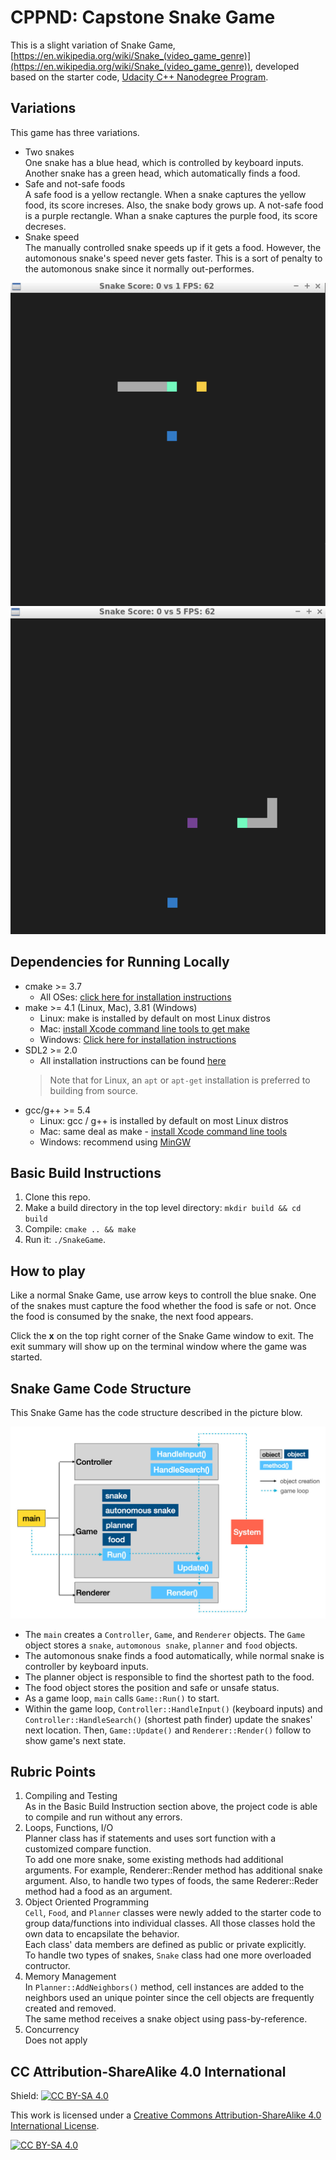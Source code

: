# CPPND: Capstone Snake Game

This is a slight variation of Snake Game, [https://en.wikipedia.org/wiki/Snake_(video_game_genre)](https://en.wikipedia.org/wiki/Snake_(video_game_genre)),
developed based on the starter code, [Udacity C++ Nanodegree Program](https://www.udacity.com/course/c-plus-plus-nanodegree--nd213).

## Variations

This game has three variations.
- Two snakes\
    One snake has a blue head, which is controlled by keyboard inputs. Another snake has a green head, which automatically finds a food.
- Safe and not-safe foods\
    A safe food is a yellow rectangle. When a snake captures the yellow food, its score increses. Also, the snake body grows up.
    A not-safe food is a purple rectangle. Whan a snake captures the purple food, its score decreses.
- Snake speed\
    The manually controlled snake speeds up if it gets a food. However, the automonous snake's speed never gets faster.
    This is a sort of penalty to the automonous snake since it normally out-performes.

<img src="snake_game_safe_food.png"/>
<img src="snake_game_unsafe_food.png"/>

## Dependencies for Running Locally
* cmake >= 3.7
  * All OSes: [click here for installation instructions](https://cmake.org/install/)
* make >= 4.1 (Linux, Mac), 3.81 (Windows)
  * Linux: make is installed by default on most Linux distros
  * Mac: [install Xcode command line tools to get make](https://developer.apple.com/xcode/features/)
  * Windows: [Click here for installation instructions](http://gnuwin32.sourceforge.net/packages/make.htm)
* SDL2 >= 2.0
  * All installation instructions can be found [here](https://wiki.libsdl.org/Installation)
  >Note that for Linux, an `apt` or `apt-get` installation is preferred to building from source. 
* gcc/g++ >= 5.4
  * Linux: gcc / g++ is installed by default on most Linux distros
  * Mac: same deal as make - [install Xcode command line tools](https://developer.apple.com/xcode/features/)
  * Windows: recommend using [MinGW](http://www.mingw.org/)

## Basic Build Instructions

1. Clone this repo.
2. Make a build directory in the top level directory: `mkdir build && cd build`
3. Compile: `cmake .. && make`
4. Run it: `./SnakeGame`.

## How to play

Like a normal Snake Game, use arrow keys to controll the blue snake. One of the snakes must capture the food whether the food is safe or not.
Once the food is consumed by the snake, the next food appears.

Click the __x__ on the top right corner of the Snake Game window to exit. The exit summary will show up on the terminal window where the game was started.

## Snake Game Code Structure

This Snake Game has the code structure described in the picture blow.

<img src="snake_game_structure.jpg"/>

-  The `main` creates a `Controller`, `Game`, and `Renderer` objects. The `Game` object stores a `snake`, `automonous snake`, `planner` and `food` objects.
- The automonous snake finds a food automatically, while normal snake is controller by keyboard inputs.
- The planner object is responsible to find the shortest path to the food.
- The food object stores the position and safe or unsafe status.
- As a game loop, `main` calls `Game::Run()` to start.
- Within the game loop, `Controller::HandleInput()` (keyboard inputs) and `Controller::HandleSearch()` (shortest path finder) update the snakes' next location. Then, `Game::Update()` and `Renderer::Render()` follow to show game's next state.

## Rubric Points

1. Compiling and Testing\
    As in the Basic Build Instruction section above, the project code is able to compile and run without any errors.
2. Loops, Functions, I/O\
    Planner class has if statements and uses sort function with a customized compare function.\
    To add one more snake, some existing methods had additional arguments. For example, Renderer::Render method has additional snake argument. Also, to handle two types of foods, the same Rederer::Reder method had a food as an argument.
3. Object Oriented Programming\
    `Cell`, `Food`, and `Planner` classes were newly added to the starter code to group data/functions into individual classes. All those classes hold the own data to encapsilate the behavior.\
    Each class' data members are defined as public or private explicitly.\
    To handle two types of snakes, `Snake` class had one more overloaded contructor.
4. Memory Management\
    In `Planner::AddNeighbors()` method, cell instances are added to the neighbors used an unique pointer since the cell objects are frequently created and removed.\
    The same method receives a snake object using pass-by-reference.
5. Concurrency\
    Does not apply

## CC Attribution-ShareAlike 4.0 International

Shield: [![CC BY-SA 4.0][cc-by-sa-shield]][cc-by-sa]

This work is licensed under a
[Creative Commons Attribution-ShareAlike 4.0 International License][cc-by-sa].

[![CC BY-SA 4.0][cc-by-sa-image]][cc-by-sa]

[cc-by-sa]: http://creativecommons.org/licenses/by-sa/4.0/
[cc-by-sa-image]: https://licensebuttons.net/l/by-sa/4.0/88x31.png
[cc-by-sa-shield]: https://img.shields.io/badge/License-CC%20BY--SA%204.0-lightgrey.svg
